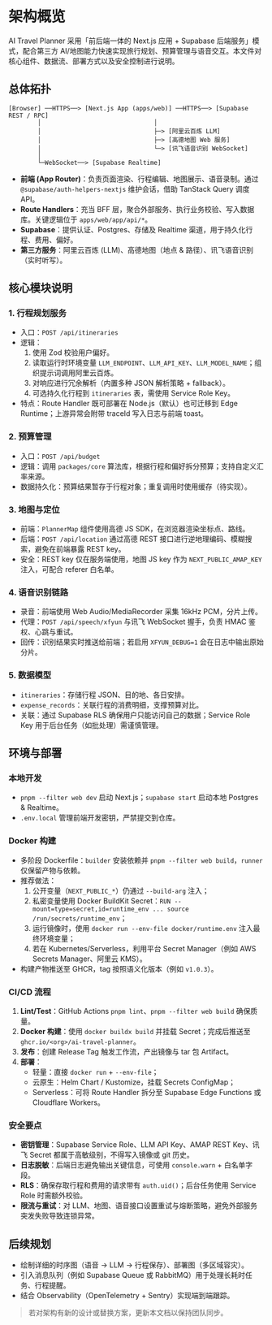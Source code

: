 # 架构概览

AI Travel Planner 采用「前后端一体的 Next.js 应用 + Supabase 后端服务」模式，配合第三方 AI/地图能力快速实现旅行规划、预算管理与语音交互。本文件对核心组件、数据流、部署方式以及安全控制进行说明。

## 总体拓扑

```
[Browser] ──HTTPS──> [Next.js App (apps/web)] ──HTTPS──> [Supabase REST / RPC]
		│                               │
		│                               ├─> [阿里云百炼 LLM]
		│                               ├─> [高德地图 Web 服务]
		│                               └─> [讯飞语音识别 WebSocket]
		│
		└─WebSocket──> [Supabase Realtime]
```

- **前端 (App Router)**：负责页面渲染、行程编辑、地图展示、语音录制。通过 `@supabase/auth-helpers-nextjs` 维护会话，借助 TanStack Query 调度 API。
- **Route Handlers**：充当 BFF 层，聚合外部服务、执行业务校验、写入数据库。关键逻辑位于 `apps/web/app/api/*`。
- **Supabase**：提供认证、Postgres、存储及 Realtime 渠道，用于持久化行程、费用、偏好。
- **第三方服务**：阿里云百炼 (LLM)、高德地图（地点 & 路径）、讯飞语音识别（实时听写）。

## 核心模块说明

### 1. 行程规划服务
- 入口：`POST /api/itineraries`
- 逻辑：
	1. 使用 Zod 校验用户偏好。
	2. 读取运行时环境变量 `LLM_ENDPOINT`、`LLM_API_KEY`、`LLM_MODEL_NAME`；组织提示词调用阿里云百炼。
	3. 对响应进行冗余解析（内置多种 JSON 解析策略 + fallback）。
	4. 可选持久化行程到 `itineraries` 表，需使用 Service Role Key。
- 特点：Route Handler 既可部署在 Node.js（默认）也可迁移到 Edge Runtime；上游异常会附带 traceId 写入日志与前端 toast。

### 2. 预算管理
- 入口：`POST /api/budget`
- 逻辑：调用 `packages/core` 算法库，根据行程和偏好拆分预算；支持自定义汇率来源。
- 数据持久化：预算结果暂存于行程对象；重复调用时使用缓存（待实现）。

### 3. 地图与定位
- 前端：`PlannerMap` 组件使用高德 JS SDK，在浏览器渲染坐标点、路线。
- 后端：`POST /api/location` 通过高德 REST 接口进行逆地理编码、模糊搜索，避免在前端暴露 REST key。
- 安全：REST key 仅在服务端使用，地图 JS key 作为 `NEXT_PUBLIC_AMAP_KEY` 注入，可配合 referer 白名单。

### 4. 语音识别链路
- 录音：前端使用 Web Audio/MediaRecorder 采集 16kHz PCM，分片上传。
- 代理：`POST /api/speech/xfyun` 与讯飞 WebSocket 握手，负责 HMAC 鉴权、心跳与重试。
- 回传：识别结果实时推送给前端；若启用 `XFYUN_DEBUG=1` 会在日志中输出原始分片。

### 5. 数据模型
- `itineraries`：存储行程 JSON、目的地、各日安排。
- `expense_records`：关联行程的消费明细，支撑预算对比。
- 关联：通过 Supabase RLS 确保用户只能访问自己的数据；Service Role Key 用于后台任务（如批处理）需谨慎管理。

## 环境与部署

### 本地开发
- `pnpm --filter web dev` 启动 Next.js；`supabase start` 启动本地 Postgres & Realtime。
- `.env.local` 管理前端开发密钥，严禁提交到仓库。

### Docker 构建
- 多阶段 Dockerfile：`builder` 安装依赖并 `pnpm --filter web build`，`runner` 仅保留产物与依赖。
- 推荐做法：
	1. 公开变量（`NEXT_PUBLIC_*`）仍通过 `--build-arg` 注入；
	2. 私密变量使用 Docker BuildKit Secret：`RUN --mount=type=secret,id=runtime_env ... source /run/secrets/runtime_env`；
	3. 运行镜像时，使用 `docker run --env-file docker/runtime.env` 注入最终环境变量；
	4. 若在 Kubernetes/Serverless，利用平台 Secret Manager（例如 AWS Secrets Manager、阿里云 KMS）。
- 构建产物推送至 GHCR，tag 按照语义化版本（例如 `v1.0.3`）。

### CI/CD 流程
1. **Lint/Test**：GitHub Actions `pnpm lint`、`pnpm --filter web build` 确保质量。
2. **Docker 构建**：使用 `docker buildx build` 并挂载 Secret；完成后推送至 `ghcr.io/<org>/ai-travel-planner`。
3. **发布**：创建 Release Tag 触发工作流，产出镜像与 tar 包 Artifact。
4. **部署**：
	 - 轻量：直接 `docker run` + `--env-file`；
	 - 云原生：Helm Chart / Kustomize，挂载 Secrets ConfigMap；
	 - Serverless：可将 Route Handler 拆分至 Supabase Edge Functions 或 Cloudflare Workers。

### 安全要点
- **密钥管理**：Supabase Service Role、LLM API Key、AMAP REST Key、讯飞 Secret 都属于高敏级别，不得写入镜像或 git 历史。
- **日志脱敏**：后端日志避免输出关键信息，可使用 `console.warn` + 白名单字段。
- **RLS**：确保存取行程和费用的请求带有 `auth.uid()`；后台任务使用 Service Role 时需额外校验。
- **限流与重试**：对 LLM、地图、语音接口设置重试与熔断策略，避免外部服务突发失败导致连锁异常。

## 后续规划
- 绘制详细的时序图（语音 → LLM → 行程保存）、部署图（多区域容灾）。
- 引入消息队列（例如 Supabase Queue 或 RabbitMQ）用于处理长耗时任务、行程提醒。
- 结合 Observability（OpenTelemetry + Sentry）实现端到端跟踪。

> 若对架构有新的设计或替换方案，更新本文档以保持团队同步。
